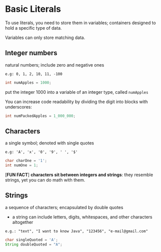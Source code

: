 # Basic Literals

To use literals, you need to store them in variables; containers designed to hold a specific type of data.

Variables can only store matching data.

## Integer numbers
natural numbers; include zero and negative ones

```e.g: 0, 1, 2, 10, 11, -100```

```java
int numApples = 1000;
```

put the integer 1000 into a variable of an integer type, called `numApples`

You can increase code readability by dividing the digit into blocks with underscores: 

```java
int numPackedApples = 1_000_000;
```

## Characters
a single symbol; denoted with single quotes

```e.g: 'A', 'x', '0', '9', ' ', '$'```

```java
char charOne = '1';
int numOne = 1;
```

[**FUN FACT**] **characters sit between integers and strings**: they resemble strings, yet you can do math with them.

## Strings
a sequence of characters; encapsulated by double quotes
- a string can include letters, digits, whitespaces, and other characters altogether

```e.g.: "text", "I want to know Java", "123456", "e-mail@gmail.com"``` 

```java
char singleQuoted = 'A';
String doubleQuoted = "A";
```